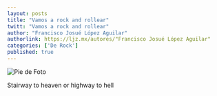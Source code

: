 ```yaml
---
layout: posts
title: "Vamos a rock and rollear"
twitt: "Vamos a rock and rollear"
author: "Francisco Josué López Aguilar"
authorlink: https://ljz.mx/autores/"Francisco Josué López Aguilar"
categories: ['De Rock']
published: true
---
```

![Pie de Foto](http://i.imgur.com/5GYhAGwm.jpg)

Stairway to heaven or highway to hell

